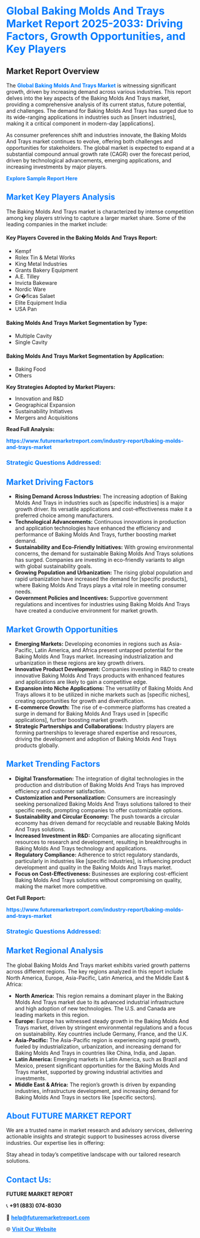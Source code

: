 <h1 style="color: #007BFF;">Global Baking Molds And Trays Market Report 2025-2033: Driving Factors, Growth Opportunities, and Key Players</h1>

<section id="overview">
<h2>Market Report Overview</h2>
<p>The <a href="https://www.futuremarketreport.com/industry-report/baking-molds-and-trays-market" style="color: #007BFF; text-decoration: none;"><strong>Global Baking Molds And Trays Market</strong></a> is witnessing significant growth, driven by increasing demand across various industries. This report delves into the key aspects of the Baking Molds And Trays market, providing a comprehensive analysis of its current status, future potential, and challenges. The demand for Baking Molds And Trays has surged due to its wide-ranging applications in industries such as [insert industries], making it a critical component in modern-day [applications].</p>
<p>As consumer preferences shift and industries innovate, the Baking Molds And Trays market continues to evolve, offering both challenges and opportunities for stakeholders. The global market is expected to expand at a substantial compound annual growth rate (CAGR) over the forecast period, driven by technological advancements, emerging applications, and increasing investments by major players.</p>
</section>

<section id="overview">
<p><a href="https://www.futuremarketreport.com/request-sample/reportId=46976" style="color: #007BFF; text-decoration: none;"><strong>Explore Sample Report Here</strong></a></p>
</section>

<section id="key-players">
<h2 style="color: #007BFF;">Market Key Players Analysis</h2>
<p>The Baking Molds And Trays market is characterized by intense competition among key players striving to capture a larger market share. Some of the leading companies in the market include:</p>
<h4>Key Players Covered in the Baking Molds And Trays Report:</h4>
<ul><li>Kempf</li><li>Rolex Tin &amp; Metal Works</li><li>King Metal Industries</li><li>Grants Bakery Equipment</li><li>A.E. Tilley</li><li>Invicta Bakeware</li><li>Nordic Ware</li><li>Gr�ficas Salaet</li><li>Elite Equipment India</li><li>USA Pan</li></ul>
<h4>Baking Molds And Trays Market Segmentation by Type:</h4>
<ul><li>Multiple Cavity</li><li>Single Cavity</li></ul>

<h4>Baking Molds And Trays Market Segmentation by Application:</h4>
<ul><li>Baking Food</li><li>Others</li></ul>
<p><strong>Key Strategies Adopted by Market Players:</strong></p>
<ul>
<li>Innovation and R&D</li>
<li>Geographical Expansion</li>
<li>Sustainability Initiatives</li>
<li>Mergers and Acquisitions</li>
</ul>
</section>

<section>
<p><strong>Read Full Analysis: </strong></p><a href="https://www.futuremarketreport.com/industry-report/baking-molds-and-trays-market" style="color: #007BFF; text-decoration: none;"><strong>https://www.futuremarketreport.com/industry-report/baking-molds-and-trays-market</strong></a>
<h3 style="color: #007BFF;">Strategic Questions Addressed:</h3>
</section>

<section id="driving-factors">
<h2 style="color: #007BFF;">Market Driving Factors</h2>
<ul>
<li><strong>Rising Demand Across Industries:</strong> The increasing adoption of Baking Molds And Trays in industries such as [specific industries] is a major growth driver. Its versatile applications and cost-effectiveness make it a preferred choice among manufacturers.</li>
<li><strong>Technological Advancements:</strong> Continuous innovations in production and application technologies have enhanced the efficiency and performance of Baking Molds And Trays, further boosting market demand.</li>
<li><strong>Sustainability and Eco-Friendly Initiatives:</strong> With growing environmental concerns, the demand for sustainable Baking Molds And Trays solutions has surged. Companies are investing in eco-friendly variants to align with global sustainability goals.</li>
<li><strong>Growing Population and Urbanization:</strong> The rising global population and rapid urbanization have increased the demand for [specific products], where Baking Molds And Trays plays a vital role in meeting consumer needs.</li>
<li><strong>Government Policies and Incentives:</strong> Supportive government regulations and incentives for industries using Baking Molds And Trays have created a conducive environment for market growth.</li>
</ul>
</section>

<section id="growth-opportunities">
<h2 style="color: #007BFF;">Market Growth Opportunities</h2>
<ul>
<li><strong>Emerging Markets:</strong> Developing economies in regions such as Asia-Pacific, Latin America, and Africa present untapped potential for the Baking Molds And Trays market. Increasing industrialization and urbanization in these regions are key growth drivers.</li>
<li><strong>Innovative Product Development:</strong> Companies investing in R&D to create innovative Baking Molds And Trays products with enhanced features and applications are likely to gain a competitive edge.</li>
<li><strong>Expansion into Niche Applications:</strong> The versatility of Baking Molds And Trays allows it to be utilized in niche markets such as [specific niches], creating opportunities for growth and diversification.</li>
<li><strong>E-commerce Growth:</strong> The rise of e-commerce platforms has created a surge in demand for Baking Molds And Trays used in [specific applications], further boosting market growth.</li>
<li><strong>Strategic Partnerships and Collaborations:</strong> Industry players are forming partnerships to leverage shared expertise and resources, driving the development and adoption of Baking Molds And Trays products globally.</li>
</ul>
</section>

<section id="trending-factors">
<h2 style="color: #007BFF;">Market Trending Factors</h2>
<ul>
<li><strong>Digital Transformation:</strong> The integration of digital technologies in the production and distribution of Baking Molds And Trays has improved efficiency and customer satisfaction.</li>
<li><strong>Customization and Personalization:</strong> Consumers are increasingly seeking personalized Baking Molds And Trays solutions tailored to their specific needs, prompting companies to offer customizable options.</li>
<li><strong>Sustainability and Circular Economy:</strong> The push towards a circular economy has driven demand for recyclable and reusable Baking Molds And Trays solutions.</li>
<li><strong>Increased Investment in R&D:</strong> Companies are allocating significant resources to research and development, resulting in breakthroughs in Baking Molds And Trays technology and applications.</li>
<li><strong>Regulatory Compliance:</strong> Adherence to strict regulatory standards, particularly in industries like [specific industries], is influencing product development and quality in the Baking Molds And Trays market.</li>
<li><strong>Focus on Cost-Effectiveness:</strong> Businesses are exploring cost-efficient Baking Molds And Trays solutions without compromising on quality, making the market more competitive.</li>
</ul>
</section>

<section>
<p><strong>Get Full Report: </strong></p><a href="https://www.futuremarketreport.com/industry-report/baking-molds-and-trays-market" style="color: #007BFF; text-decoration: none;"><strong>https://www.futuremarketreport.com/industry-report/baking-molds-and-trays-market</strong></a>
<h3 style="color: #007BFF;">Strategic Questions Addressed:</h3>
</section>


<section id="regional-analysis">
<h2 style="color: #007BFF;">Market Regional Analysis</h2>
<p>The global Baking Molds And Trays market exhibits varied growth patterns across different regions. The key regions analyzed in this report include North America, Europe, Asia-Pacific, Latin America, and the Middle East & Africa:</p>
<ul>
<li><strong>North America:</strong> This region remains a dominant player in the Baking Molds And Trays market due to its advanced industrial infrastructure and high adoption of new technologies. The U.S. and Canada are leading markets in this region.</li>
<li><strong>Europe:</strong> Europe has witnessed steady growth in the Baking Molds And Trays market, driven by stringent environmental regulations and a focus on sustainability. Key countries include Germany, France, and the U.K.</li>
<li><strong>Asia-Pacific:</strong> The Asia-Pacific region is experiencing rapid growth, fueled by industrialization, urbanization, and increasing demand for Baking Molds And Trays in countries like China, India, and Japan.</li>
<li><strong>Latin America:</strong> Emerging markets in Latin America, such as Brazil and Mexico, present significant opportunities for the Baking Molds And Trays market, supported by growing industrial activities and investments.</li>
<li><strong>Middle East & Africa:</strong> The region’s growth is driven by expanding industries, infrastructure development, and increasing demand for Baking Molds And Trays in sectors like [specific sectors].</li>
</ul>
</section>

<footer>
<h2 style="color: #007BFF;">About FUTURE MARKET REPORT</h2>
<p>We are a trusted name in market research and advisory services, delivering actionable insights and strategic support to businesses across diverse industries. Our expertise lies in offering:</p>

<p>Stay ahead in today’s competitive landscape with our tailored research solutions.</p>

<h2 style="color: #007BFF;">Contact Us:</h2>
<p><strong>FUTURE MARKET REPORT</strong></p>
<p>📞 <strong>+91 (883) 074-8030</strong></p>
<p>📧 <strong><a href="mailto:help@futuremarketreport.com" style="color: #007BFF;">help@futuremarketreport.com</a></strong></p>
<p>🌐 <strong><a href="https://www.futuremarketreport.com/" style="color: #007BFF;">Visit Our Website</a></strong></p>
</footer>